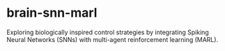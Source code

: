 # brain-snn-marl
Exploring biologically inspired control strategies by integrating Spiking Neural Networks (SNNs) with multi-agent reinforcement learning (MARL).
